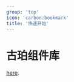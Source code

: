 ```yaml
---
group: 'top'
icon: 'carbon:bookmark'
title: '快速开始'
---
```


# 古珀组件库

[here](https://histoire.dev/).
